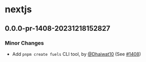 # nextjs

## 0.0.0-pr-1408-20231218152827

### Minor Changes

- Add `pnpm create fuels` CLI tool, by [@Dhaiwat10](https://github.com/Dhaiwat10) (See [#1408](https://github.com/FuelLabs/fuels-ts/pull/1408))
